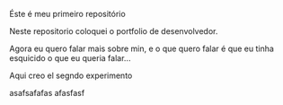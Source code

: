 Éste é meu primeiro repositório

Neste repositorio coloquei o portfolio de desenvolvedor.

Agora eu quero falar mais sobre min, e o que quero falar é que
eu tinha esquicido o que eu queria falar...


Aqui creo el segndo experimento

asafsafafas afasfasf